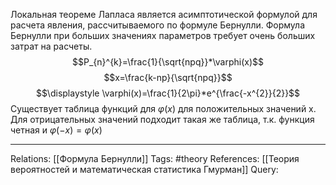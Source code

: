 Локальная теореме Лапласа является асимптотической формулой для расчета явления, рассчитываемого по формуле Бернулли. Формула Бернулли при больших значениях параметров требует очень больших затрат на расчеты. 
$$P_{n}^{k}=\frac{1}{\sqrt{npq}}*\varphi(x)$$
$$x=\frac{k-np}{\sqrt{npq}}$$
$$\displaystyle \varphi(x)=\frac{1}{2\pi}*e^{\frac{-x^{2}}{2}}$$
Существует таблица функций для $\varphi(x)$ для положительных значений x. Для отрицательных значений подходит такая же таблица, т.к. функция четная и $\varphi(-x)=\varphi(x)$ 

___
Relations: [[Формула Бернулли]] 
Tags: #theory 
References: [[Теория вероятностей и математическая статистика Гмурман]] 
Query: 